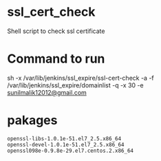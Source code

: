 # ssl_cert_check
Shell script to check ssl certificate

# Command to run 
sh -x /var/lib/jenkins/ssl_expire/ssl-cert-check -a  -f /var/lib/jenkins/ssl_expire/domainlist  -q -x 30 -e  sunilmalik12012@gmail.com
# pakages
```openssl-1.0.1e-51.el7_2.5.x86_64
openssl-libs-1.0.1e-51.el7_2.5.x86_64
openssl-devel-1.0.1e-51.el7_2.5.x86_64
openssl098e-0.9.8e-29.el7.centos.2.x86_64
```
